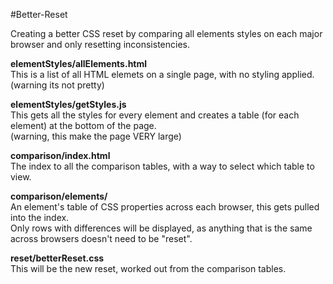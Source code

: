 #Better-Reset

Creating a better CSS reset by comparing all elements styles on each major browser and only resetting inconsistencies.

**elementStyles/allElements.html**  
This is a list of all HTML elemets on a single page, with no styling applied.  
(warning its not pretty)

**elementStyles/getStyles.js**  
This gets all the styles for every element and creates a table (for each element) at the bottom of the page.  
(warning, this make the page VERY large)

**comparison/index.html**  
The index to all the comparison tables, with a way to select which table to view.

**comparison/elements/<element>**  
An element's table of CSS properties across each browser, this gets pulled into the index.  
Only rows with differences will be displayed, as anything that is the same across browsers doesn't need to be "reset".

**reset/betterReset.css**  
This will be the new reset, worked out from the comparison tables.